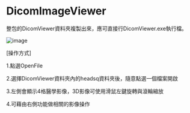 # DicomImageViewer

整包的DicomViewer資料夾複製出來，應可直接行DicomViewer.exe執行檔。

![image](https://github.com/harryczh/DicomImageViewer/assets/60958740/413bc12c-8945-4dd6-93fd-494628df8824)


[操作方式]

1.點選OpenFile

2.選擇DicomViewer資料夾內的headsq資料夾後，隨意點選一個檔案開啟

3.左側會顯示4格醫學影像，3D影像可使用滑鼠左鍵旋轉與滾輪縮放

4.可藉由右側功能做相關的影像操作
